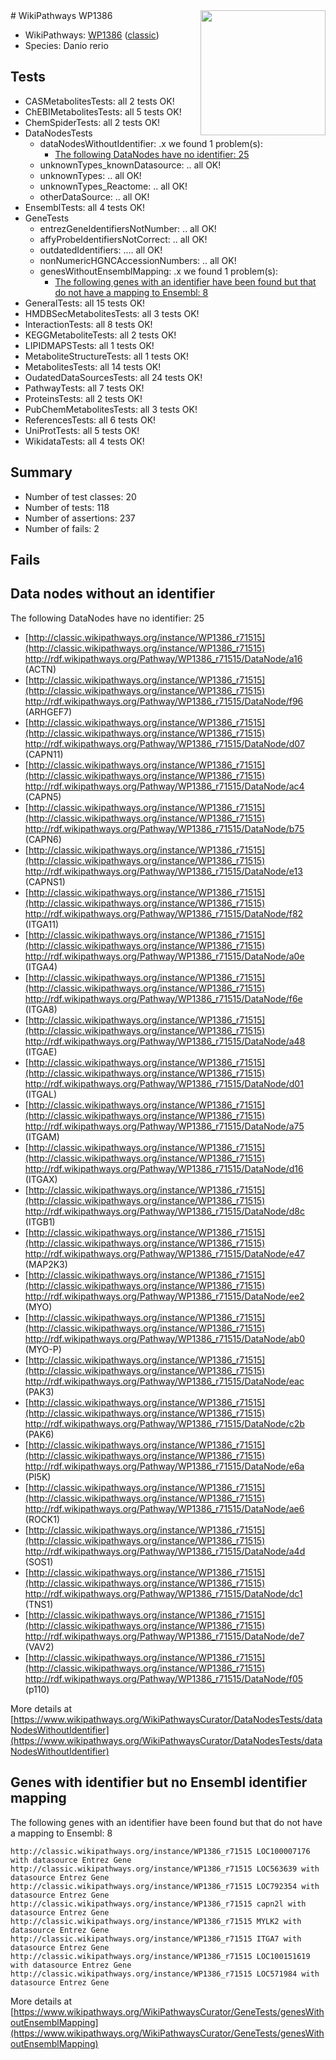 <img style="float: right; width: 200px" src="https://upload.wikimedia.org/wikipedia/commons/thumb/8/83/Wplogo_with_text_500.png/640px-Wplogo_with_text_500.png" />
# WikiPathways WP1386

* WikiPathways: [WP1386](https://wikipathways.org/pathways/WP1386) ([classic](https://classic.wikipathways.org/instance/WP1386))
* Species: Danio rerio
## Tests
* CASMetabolitesTests: all 2 tests OK!
* ChEBIMetabolitesTests: all 5 tests OK!
* ChemSpiderTests: all 2 tests OK!
* DataNodesTests
    * dataNodesWithoutIdentifier: .x we found 1 problem(s):
        * [The following DataNodes have no identifier: 25](#8792c4b4)
    * unknownTypes_knownDatasource: .. all OK!
    * unknownTypes: .. all OK!
    * unknownTypes_Reactome: .. all OK!
    * otherDataSource: .. all OK!
* EnsemblTests: all 4 tests OK!
* GeneTests
    * entrezGeneIdentifiersNotNumber: .. all OK!
    * affyProbeIdentifiersNotCorrect: .. all OK!
    * outdatedIdentifiers: .... all OK!
    * nonNumericHGNCAccessionNumbers: .. all OK!
    * genesWithoutEnsemblMapping: .x we found 1 problem(s):
        * [The following genes with an identifier have been found but that do not have a mapping to Ensembl: 8](#40286d8a)
* GeneralTests: all 15 tests OK!
* HMDBSecMetabolitesTests: all 3 tests OK!
* InteractionTests: all 8 tests OK!
* KEGGMetaboliteTests: all 2 tests OK!
* LIPIDMAPSTests: all 1 tests OK!
* MetaboliteStructureTests: all 1 tests OK!
* MetabolitesTests: all 14 tests OK!
* OudatedDataSourcesTests: all 24 tests OK!
* PathwayTests: all 7 tests OK!
* ProteinsTests: all 2 tests OK!
* PubChemMetabolitesTests: all 3 tests OK!
* ReferencesTests: all 6 tests OK!
* UniProtTests: all 5 tests OK!
* WikidataTests: all 4 tests OK!


## Summary

* Number of test classes: 20
* Number of tests: 118
* Number of assertions: 237
* Number of fails: 2

## Fails

<a name="8792c4b4" />

## Data nodes without an identifier

The following DataNodes have no identifier: 25

* [http://classic.wikipathways.org/instance/WP1386_r71515](http://classic.wikipathways.org/instance/WP1386_r71515) http://rdf.wikipathways.org/Pathway/WP1386_r71515/DataNode/a16 (ACTN)
* [http://classic.wikipathways.org/instance/WP1386_r71515](http://classic.wikipathways.org/instance/WP1386_r71515) http://rdf.wikipathways.org/Pathway/WP1386_r71515/DataNode/f96 (ARHGEF7)
* [http://classic.wikipathways.org/instance/WP1386_r71515](http://classic.wikipathways.org/instance/WP1386_r71515) http://rdf.wikipathways.org/Pathway/WP1386_r71515/DataNode/d07 (CAPN11)
* [http://classic.wikipathways.org/instance/WP1386_r71515](http://classic.wikipathways.org/instance/WP1386_r71515) http://rdf.wikipathways.org/Pathway/WP1386_r71515/DataNode/ac4 (CAPN5)
* [http://classic.wikipathways.org/instance/WP1386_r71515](http://classic.wikipathways.org/instance/WP1386_r71515) http://rdf.wikipathways.org/Pathway/WP1386_r71515/DataNode/b75 (CAPN6)
* [http://classic.wikipathways.org/instance/WP1386_r71515](http://classic.wikipathways.org/instance/WP1386_r71515) http://rdf.wikipathways.org/Pathway/WP1386_r71515/DataNode/e13 (CAPNS1)
* [http://classic.wikipathways.org/instance/WP1386_r71515](http://classic.wikipathways.org/instance/WP1386_r71515) http://rdf.wikipathways.org/Pathway/WP1386_r71515/DataNode/f82 (ITGA11)
* [http://classic.wikipathways.org/instance/WP1386_r71515](http://classic.wikipathways.org/instance/WP1386_r71515) http://rdf.wikipathways.org/Pathway/WP1386_r71515/DataNode/a0e (ITGA4)
* [http://classic.wikipathways.org/instance/WP1386_r71515](http://classic.wikipathways.org/instance/WP1386_r71515) http://rdf.wikipathways.org/Pathway/WP1386_r71515/DataNode/f6e (ITGA8)
* [http://classic.wikipathways.org/instance/WP1386_r71515](http://classic.wikipathways.org/instance/WP1386_r71515) http://rdf.wikipathways.org/Pathway/WP1386_r71515/DataNode/a48 (ITGAE)
* [http://classic.wikipathways.org/instance/WP1386_r71515](http://classic.wikipathways.org/instance/WP1386_r71515) http://rdf.wikipathways.org/Pathway/WP1386_r71515/DataNode/d01 (ITGAL)
* [http://classic.wikipathways.org/instance/WP1386_r71515](http://classic.wikipathways.org/instance/WP1386_r71515) http://rdf.wikipathways.org/Pathway/WP1386_r71515/DataNode/a75 (ITGAM)
* [http://classic.wikipathways.org/instance/WP1386_r71515](http://classic.wikipathways.org/instance/WP1386_r71515) http://rdf.wikipathways.org/Pathway/WP1386_r71515/DataNode/d16 (ITGAX)
* [http://classic.wikipathways.org/instance/WP1386_r71515](http://classic.wikipathways.org/instance/WP1386_r71515) http://rdf.wikipathways.org/Pathway/WP1386_r71515/DataNode/d8c (ITGB1)
* [http://classic.wikipathways.org/instance/WP1386_r71515](http://classic.wikipathways.org/instance/WP1386_r71515) http://rdf.wikipathways.org/Pathway/WP1386_r71515/DataNode/e47 (MAP2K3)
* [http://classic.wikipathways.org/instance/WP1386_r71515](http://classic.wikipathways.org/instance/WP1386_r71515) http://rdf.wikipathways.org/Pathway/WP1386_r71515/DataNode/ee2 (MYO)
* [http://classic.wikipathways.org/instance/WP1386_r71515](http://classic.wikipathways.org/instance/WP1386_r71515) http://rdf.wikipathways.org/Pathway/WP1386_r71515/DataNode/ab0 (MYO-P)
* [http://classic.wikipathways.org/instance/WP1386_r71515](http://classic.wikipathways.org/instance/WP1386_r71515) http://rdf.wikipathways.org/Pathway/WP1386_r71515/DataNode/eac (PAK3)
* [http://classic.wikipathways.org/instance/WP1386_r71515](http://classic.wikipathways.org/instance/WP1386_r71515) http://rdf.wikipathways.org/Pathway/WP1386_r71515/DataNode/c2b (PAK6)
* [http://classic.wikipathways.org/instance/WP1386_r71515](http://classic.wikipathways.org/instance/WP1386_r71515) http://rdf.wikipathways.org/Pathway/WP1386_r71515/DataNode/e6a (PI5K)
* [http://classic.wikipathways.org/instance/WP1386_r71515](http://classic.wikipathways.org/instance/WP1386_r71515) http://rdf.wikipathways.org/Pathway/WP1386_r71515/DataNode/ae6 (ROCK1)
* [http://classic.wikipathways.org/instance/WP1386_r71515](http://classic.wikipathways.org/instance/WP1386_r71515) http://rdf.wikipathways.org/Pathway/WP1386_r71515/DataNode/a4d (SOS1)
* [http://classic.wikipathways.org/instance/WP1386_r71515](http://classic.wikipathways.org/instance/WP1386_r71515) http://rdf.wikipathways.org/Pathway/WP1386_r71515/DataNode/dc1 (TNS1)
* [http://classic.wikipathways.org/instance/WP1386_r71515](http://classic.wikipathways.org/instance/WP1386_r71515) http://rdf.wikipathways.org/Pathway/WP1386_r71515/DataNode/de7 (VAV2)
* [http://classic.wikipathways.org/instance/WP1386_r71515](http://classic.wikipathways.org/instance/WP1386_r71515) http://rdf.wikipathways.org/Pathway/WP1386_r71515/DataNode/f05 (p110)


More details at [https://www.wikipathways.org/WikiPathwaysCurator/DataNodesTests/dataNodesWithoutIdentifier](https://www.wikipathways.org/WikiPathwaysCurator/DataNodesTests/dataNodesWithoutIdentifier)

<a name="40286d8a" />

## Genes with identifier but no Ensembl identifier mapping

The following genes with an identifier have been found but that do not have a mapping to Ensembl: 8
```
http://classic.wikipathways.org/instance/WP1386_r71515 LOC100007176 with datasource Entrez Gene
http://classic.wikipathways.org/instance/WP1386_r71515 LOC563639 with datasource Entrez Gene
http://classic.wikipathways.org/instance/WP1386_r71515 LOC792354 with datasource Entrez Gene
http://classic.wikipathways.org/instance/WP1386_r71515 capn2l with datasource Entrez Gene
http://classic.wikipathways.org/instance/WP1386_r71515 MYLK2 with datasource Entrez Gene
http://classic.wikipathways.org/instance/WP1386_r71515 ITGA7 with datasource Entrez Gene
http://classic.wikipathways.org/instance/WP1386_r71515 LOC100151619 with datasource Entrez Gene
http://classic.wikipathways.org/instance/WP1386_r71515 LOC571984 with datasource Entrez Gene
```

More details at [https://www.wikipathways.org/WikiPathwaysCurator/GeneTests/genesWithoutEnsemblMapping](https://www.wikipathways.org/WikiPathwaysCurator/GeneTests/genesWithoutEnsemblMapping)

